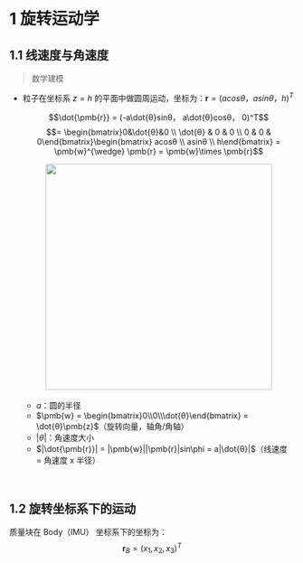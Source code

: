 &emsp;
# 1 旋转运动学

## 1.1 线速度与角速度
>数学建模
- 粒子在坐标系 $z=h$ 的平面中做圆周运动，坐标为：$\pmb{r} = (acosθ， asinθ， h)^T$

    $$\dot{\pmb{r}} = (-a\dot{θ}sinθ， a\dot{θ}cosθ， 0)^T$$
    $$= \begin{bmatrix}0&\dot{θ}&0 \\
    \dot{θ} & 0 & 0 \\
    0 & 0 & 0\end{bmatrix}\begin{bmatrix}
    acosθ \\ asinθ \\ h\end{bmatrix} = 
    \pmb{w}^{\wedge} \pmb{r} =  \pmb{w}\times \pmb{r}$$

    <div align="center">
    <image src="./imgs/1.png" width = 400>
    </div>
    &emsp;

    - $a$：圆的半径
    - $\pmb{w} = \begin{bmatrix}0\\0\\\dot{θ}\end{bmatrix} = \dot{θ}\pmb{z}$（旋转向量，轴角/角轴）
    - $|\dot{θ}|$：角速度大小
    - $|\dot{\pmb{r}}| = |\pmb{w}||\pmb{r}|sin\phi = a|\dot{θ}|$（线速度 = 角速度 x 半径）

&emsp;
## 1.2 旋转坐标系下的运动

质量块在 Body（IMU） 坐标系下的坐标为：
$$\pmb{r}_B = (x_1, x_2, x_3)^T$$

